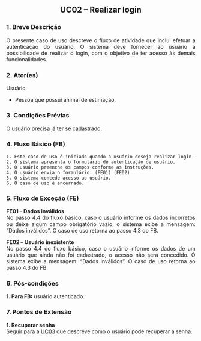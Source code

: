 ## <center> UC02 – Realizar login

<div align="justify">

### 1. Breve Descrição

O presente caso de uso descreve o fluxo de atividade que inclui efetuar a autenticação do usuário. O sistema deve fornecer ao usuário a possibilidade de realizar o login, com o objetivo de ter acesso às demais funcionalidades.

### 2. Ator(es)

Usuário

- Pessoa que possui animal de estimação.

### 3. Condições Prévias

O usuário precisa já ter se cadastrado.

### 4. Fluxo Básico (FB)

    1. Este caso de uso é iniciado quando o usuário deseja realizar login.
    2. O sistema apresenta o formulário de autenticação de usuário.
    3. O usuário preenche os campos conforme as instruções.
    4. O usuário envia o formulário. (FE01) (FE02)
    5. O sistema concede acesso ao usuário.
    6. O caso de uso é encerrado.

### 5. Fluxo de Exceção (FE)

**FE01 – Dados inválidos**
<br>
No passo 4.4 do fluxo básico, caso o usuário informe os dados incorretos ou deixe algum campo obrigatório vazio, o sistema exibe a mensagem: “Dados inválidos”. O caso de uso retorna ao passo 4.3 do FB.

**FE02 – Usuário inexistente**
<br>
No passo 4.4 do fluxo básico, caso o usuário informe os dados de um usuário que ainda não foi cadastrado, o acesso não será concedido. O sistema exibe a mensagem: “Dados inválidos”. O caso de uso retorna ao passo 4.3 do FB.

### 6. Pós-condições

**1. Para FB:** usuário autenticado.

### 7. Pontos de Extensão

**1. Recuperar senha**
<br>
Seguir para a [UC03](UC03.md) que descreve como o usuário pode recuperar a senha.

</div>
